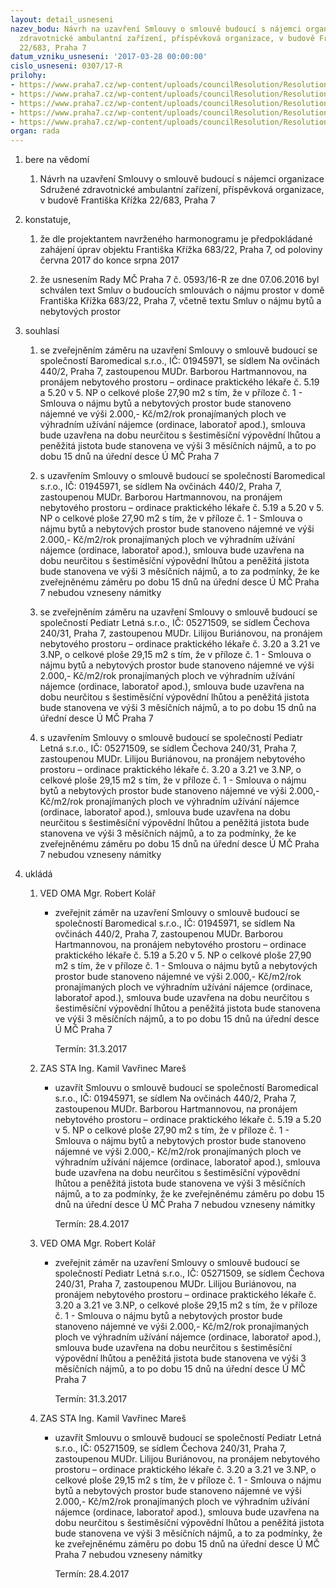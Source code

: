 ```yaml
---
layout: detail_usneseni
nazev_bodu: Návrh na uzavření Smlouvy o smlouvě budoucí s nájemci organizace Sdružené
  zdravotnické ambulantní zařízení, příspěvková organizace, v budově Františka Křížka
  22/683, Praha 7
datum_vzniku_usneseni: '2017-03-28 00:00:00'
cislo_usneseni: 0307/17-R
prilohy:
- https://www.praha7.cz/wp-content/uploads/councilResolution/Resolutions/29228/export/01_SAZsmlHB~185187.docx
- https://www.praha7.cz/wp-content/uploads/councilResolution/Resolutions/29228/export/02_SAZsmlHB~185186.docx
- https://www.praha7.cz/wp-content/uploads/councilResolution/Resolutions/29228/export/03_SAZsmlHB~185185.docx
- https://www.praha7.cz/wp-content/uploads/councilResolution/Resolutions/29228/export/04_SAZsmlHB~185184.pdf
- https://www.praha7.cz/wp-content/uploads/councilResolution/Resolutions/29228/export/export~296385.pdf
organ: rada
---
```

<ol id="urzList" class="urzList_view"><li id="" class="urzClass1"><span name="1">bere na vědomí</span><ol class="urzOlClass"><li style="text-align: left;" id="" class="urzClass2"><span><p>Návrh na uzavření Smlouvy o smlouvě budoucí s nájemci organizace Sdružené zdravotnické ambulantní zařízení, příspěvková organizace, v budově Františka Křížka 22/683, Praha 7</p></span></li></ol></li><li id="" class="urzClass1"><span name="50">konstatuje,</span><ol class="urzOlClass"><li style="text-align: left;" id="" class="urzClass2"><span><p>že dle projektantem navrženého harmonogramu je předpokládané zahájení úprav objektu Františka Křížka 683/22, Praha 7, od poloviny června 2017 do konce srpna 2017</p></span></li><li style="text-align: left;" id="" class="urzClass2"><span><p>že usnesením Rady MČ Praha 7 č. 0593/16-R ze dne 07.06.2016 byl schválen text Smluv o budoucích smlouvách o nájmu prostor v domě Františka Křížka 683/22, Praha 7, včetně textu Smluv o nájmu bytů a nebytových prostor</p></span></li></ol></li><li id="" class="urzClass1"><span name="26">souhlasí</span><ol class="urzOlClass"><li style="text-align: left;" id="" class="urzClass2"><span><p>se zveřejněním záměru na uzavření Smlouvy o smlouvě budoucí se společností Baromedical s.r.o., IČ: 01945971, se sídlem Na ovčinách 440/2, Praha 7, zastoupenou MUDr. Barborou Hartmannovou, na pronájem nebytového prostoru – ordinace praktického lékaře č. 5.19 a 5.20 v 5. NP o celkové ploše 27,90 m2 s tím, že v příloze č. 1 - Smlouva o nájmu bytů a nebytových prostor bude stanoveno nájemné ve výši 2.000,- Kč/m2/rok pronajímaných ploch ve výhradním užívání nájemce (ordinace, laboratoř apod.), smlouva bude uzavřena na dobu neurčitou s šestiměsíční výpovědní lhůtou a peněžitá jistota bude stanovena ve výši 3 měsíčních nájmů, a to po dobu 15 dnů na úřední desce Ú MČ Praha 7</p></span></li><li style="text-align: left;" id="" class="urzClass2"><span><p>s uzavřením Smlouvy o smlouvě budoucí se společností Baromedical s.r.o., IČ: 01945971, se sídlem Na ovčinách 440/2, Praha 7, zastoupenou MUDr. Barborou Hartmannovou, na pronájem nebytového prostoru – ordinace praktického lékaře č. 5.19 a 5.20 v 5. NP o celkové ploše 27,90 m2 s tím, že v příloze č. 1 - Smlouva o nájmu bytů a nebytových prostor bude stanoveno nájemné ve výši 2.000,- Kč/m2/rok pronajímaných ploch ve výhradním užívání nájemce (ordinace, laboratoř apod.), smlouva bude uzavřena na dobu neurčitou s šestiměsíční výpovědní lhůtou a peněžitá jistota bude stanovena ve výši 3 měsíčních nájmů, a to za podmínky, že ke zveřejněnému záměru po dobu 15 dnů na úřední desce Ú MČ Praha 7 nebudou vzneseny námitky</p></span></li><li style="text-align: left;" id="" class="urzClass2"><span><p>se zveřejněním záměru na uzavření Smlouvy o smlouvě budoucí se společností Pediatr Letná s.r.o., IČ: 05271509, se sídlem Čechova 240/31, Praha 7, zastoupenou MUDr. Lilijou Buriánovou, na pronájem nebytového prostoru – ordinace praktického lékaře č. 3.20 a 3.21 ve 3.NP, o celkové ploše 29,15 m2 s tím, že v příloze č. 1 - Smlouva o nájmu bytů a nebytových prostor bude stanoveno nájemné ve výši 2.000,- Kč/m2/rok pronajímaných ploch ve výhradním užívání nájemce (ordinace, laboratoř apod.), smlouva bude uzavřena na dobu neurčitou s šestiměsíční výpovědní lhůtou a peněžitá jistota bude stanovena ve výši 3 měsíčních nájmů, a to po dobu 15 dnů na úřední desce Ú MČ Praha 7</p></span></li><li style="text-align: left;" id="" class="urzClass2"><span><p>s uzavřením Smlouvy o smlouvě budoucí se společností Pediatr Letná s.r.o., IČ: 05271509, se sídlem Čechova 240/31, Praha 7, zastoupenou MUDr. Lilijou Buriánovou, na pronájem nebytového prostoru – ordinace praktického lékaře č. 3.20 a 3.21 ve 3.NP, o celkové ploše 29,15 m2 s tím, že v příloze č. 1 - Smlouva o nájmu bytů a nebytových prostor bude stanoveno nájemné ve výši 2.000,- Kč/m2/rok pronajímaných ploch ve výhradním užívání nájemce (ordinace, laboratoř apod.), smlouva bude uzavřena na dobu neurčitou s šestiměsíční výpovědní lhůtou a peněžitá jistota bude stanovena ve výši 3 měsíčních nájmů, a to za podmínky, že ke zveřejněnému záměru po dobu 15 dnů na úřední desce Ú MČ Praha 7 nebudou vzneseny námitky</p></span></li></ol></li><li class="urzClass1" id="urzUkoly"><span name="1">ukládá</span><ol class="urzOlClass"><li class="urzClass2"><span><p>VED OMA Mgr. Robert Kolář</p></span><ul class="urzUlClass"><li class="urzClass3"><span><p>zveřejnit záměr na uzavření Smlouvy o smlouvě budoucí se společností Baromedical s.r.o., IČ: 01945971, se sídlem Na ovčinách 440/2, Praha 7, zastoupenou MUDr. Barborou Hartmannovou, na pronájem nebytového prostoru – ordinace praktického lékaře č. 5.19 a 5.20 v 5. NP o celkové ploše 27,90 m2 s tím, že v příloze č. 1 - Smlouva o nájmu bytů a nebytových prostor bude stanoveno nájemné ve výši 2.000,- Kč/m2/rok pronajímaných ploch ve výhradním užívání nájemce (ordinace, laboratoř apod.), smlouva bude uzavřena na dobu neurčitou s šestiměsíční výpovědní lhůtou a peněžitá jistota bude stanovena ve výši 3 měsíčních nájmů, a to po dobu 15 dnů na úřední desce Ú MČ Praha 7</p></span><span class="urzUkolTermin">  Termín:&nbsp;31.3.2017</span></li></ul></li><li class="urzClass2"><span><p>ZAS STA Ing. Kamil Vavřinec Mareš</p></span><ul class="urzUlClass"><li class="urzClass3"><span><p>uzavřít Smlouvu o smlouvě budoucí se společností Baromedical s.r.o., IČ: 01945971, se sídlem Na ovčinách 440/2, Praha 7, zastoupenou MUDr. Barborou Hartmannovou, na pronájem nebytového prostoru – ordinace praktického lékaře č. 5.19 a 5.20 v 5. NP o celkové ploše 27,90 m2 s tím, že v příloze č. 1 - Smlouva o nájmu bytů a nebytových prostor bude stanoveno nájemné ve výši 2.000,- Kč/m2/rok pronajímaných ploch ve výhradním užívání nájemce (ordinace, laboratoř apod.), smlouva bude uzavřena na dobu neurčitou s šestiměsíční výpovědní lhůtou a peněžitá jistota bude stanovena ve výši 3 měsíčních nájmů, a to za podmínky, že ke zveřejněnému záměru po dobu 15 dnů na úřední desce Ú MČ Praha 7 nebudou vzneseny námitky</p></span><span class="urzUkolTermin">  Termín:&nbsp;28.4.2017</span></li></ul></li><li class="urzClass2"><span><p>VED OMA Mgr. Robert Kolář</p></span><ul class="urzUlClass"><li class="urzClass3"><span><p>zveřejnit záměr na uzavření Smlouvy o smlouvě budoucí se společností Pediatr Letná s.r.o., IČ: 05271509, se sídlem Čechova 240/31, Praha 7, zastoupenou MUDr. Lilijou Buriánovou, na pronájem nebytového prostoru – ordinace praktického lékaře č. 3.20 a 3.21 ve 3.NP, o celkové ploše 29,15 m2 s tím, že v příloze č. 1 - Smlouva o nájmu bytů a nebytových prostor bude stanoveno nájemné ve výši 2.000,- Kč/m2/rok pronajímaných ploch ve výhradním užívání nájemce (ordinace, laboratoř apod.), smlouva bude uzavřena na dobu neurčitou s šestiměsíční výpovědní lhůtou a peněžitá jistota bude stanovena ve výši 3 měsíčních nájmů, a to po dobu 15 dnů na úřední desce Ú MČ Praha 7</p></span><span class="urzUkolTermin">  Termín:&nbsp;31.3.2017</span></li></ul></li><li class="urzClass2"><span><p>ZAS STA Ing. Kamil Vavřinec Mareš</p></span><ul class="urzUlClass"><li class="urzClass3"><span><p>uzavřít Smlouvu o smlouvě budoucí se společností Pediatr Letná s.r.o., IČ: 05271509, se sídlem Čechova 240/31, Praha 7, zastoupenou MUDr. Lilijou Buriánovou, na pronájem nebytového prostoru – ordinace praktického lékaře č. 3.20 a 3.21 ve 3.NP, o celkové ploše 29,15 m2 s tím, že v příloze č. 1 - Smlouva o nájmu bytů a nebytových prostor bude stanoveno nájemné ve výši 2.000,- Kč/m2/rok pronajímaných ploch ve výhradním užívání nájemce (ordinace, laboratoř apod.), smlouva bude uzavřena na dobu neurčitou s šestiměsíční výpovědní lhůtou a peněžitá jistota bude stanovena ve výši 3 měsíčních nájmů, a to za podmínky, že ke zveřejněnému záměru po dobu 15 dnů na úřední desce Ú MČ Praha 7 nebudou vzneseny námitky</p></span><span class="urzUkolTermin">  Termín:&nbsp;28.4.2017</span></li></ul></li></ol></li></ol>